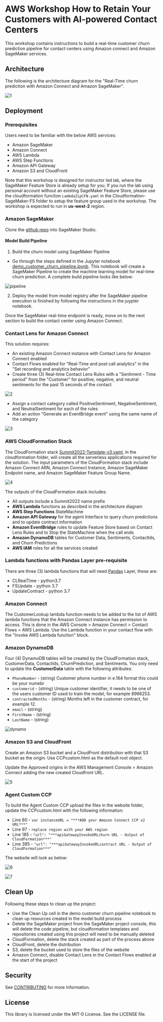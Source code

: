 # AWS Workshop How to Retain Your Customers with AI-powered Contact Centers

This workshop contains instructions to build a real-time customer churn prediction pipeline for contact centers using Amazon connect and Amazon SageMaker services.

## Architecture

The following is the architecture diagram for the "Real-Time churn prediction with Amazon Connect and Amazon SageMaker".

![1](./img/Architecture.png) 

## Deployment

### Prerequisites

Users need to be familiar with the below AWS services:

- Amazon SageMaker
- Amazon Connect
- AWS Lambda
- AWS Step Functions
- Amazon API Gateway
- Amazon S3 and CloudFront

Note that this workshop is designed for instructor led lab, where the SageMaker Feature Store is already setup for you. If you run the lab using personal account without an existing SageMaker Feature Store, please use the cloudformation function `LambdaZipCFN.yaml` in the Cloudformation-SageMaker-FS folder to setup the feature group used in the workshop. The workshop is expected to run in **us-west-2** region.
### Amazon SageMaker

Clone the [github repo](https://github.com/aws-samples/aws-workshop-how-to-retain-your-customers-with-ai-powered-contact-centers.git) into SageMaker Studio. 

#### Model Build Pipeline




1. Build the churn model using SageMaker Pipeline
- Go through the steps defined in the Jupyter notebook [demo_customer_churn_pipeline.ipynb](https://github.com/aws-samples/aws-workshop-how-to-retain-your-customers-with-ai-powered-contact-centers/blob/main/demo_customer_churn_pipeline.ipynb). This notebook will create a SageMaker Pipeline to create the machine learning model for real-time churn prediction. A complete build pipeline looks like below:

![pipeline](./img/model_build_pipeline.png)

2. Deploy the model from model registry after the SageMaker pipeline execution is finished by following the instructions in the juypter notebook.

Once the SageMaker real-time endpoint is ready, move on to the next section to build the contact center using Amazon Connect.
### Contact Lens for Amazon Connect

This solution requires:

- An existing Amazon Connect instance with Contact Lens for Amazon Connect enabled
- Contact Flows enabled for "Real-Time and post call analytics" in the "Set recording and analytics behavior"
- Create three (3) Real-time Contact Lens Rules with a "Sentiment - Time period" from the "Customer" for positive, negative, and neutral sentiments for the past 15 seconds of the contact

![2](./img/clrules.png)

- Assign a contact category called PositiveSentiment, NegativeSentiment, and NeutralSentiment for each of the rules
- Add an action "Generate an EventBridge event" using the same name of the category

![3](./img/clActions.png)

### AWS CloudFormation Stack

The CloudFormation stack [Summit2022-Template-v3.yaml](./cloudformation/Summit2022-Template-v3.yaml), in the cloudformation folder, will create all the serverless applications required for the solution. The input parameters of the CloudFormation stack include Amazon Connect ARN, Amazon Connect Instance, Amazon SageMaker Endpoint name, and Amazon SageMaker Feature Group Name.

![4](./img/cfParameters.png)

The outputs of the CloudFormation stack includes:

- All outputs include a Summit2022 name prefix
- **AWS Lambda** functions as described in the architecture diagram
- **AWS Step Functions** StateMachine
- **Amazon API Gateway** for the agent Interface to query churn predictions and to update contract information
- **Amazon EventBridge** rules to update Feature Store based on Contact Lens Rules and to Stop the StateMachine when the call ends
- **Amazon DynamoDB** tables for Customer Data, Sentiments, ContactIds, and  Churn Predictions
- **AWS IAM** roles for all the services created

### Lambda functions with Pandas Layer pre-requisite

There are three (3) lambda functions that will need [Pandas](https://pandas.pydata.org/) Layer, these are:
- CLRealTime - python3.7
- FSUpdate - python 3.7
- UpdateContract - python 3.7

### Amazon Connect

The CustomerLookup lambda function needs to be added to the list of AWS lambda functions that the Amazon Connect instance has permission to access. This is done in the AWS Console > Amazon Connect > Contact Flows > AWS Lambda. Use the Lambda function in your contact flow with the "Invoke AWS Lambda function" block.

### Amazon DynamoDB

Four (4) DynamoDB tables will be created by the CloudFormation stack, CustomerData, ContactIds, ChurnPrediction, and Sentiments. You only need to update the **CustomerData** table with the following attributes:

- ```PhoneNumber``` - (string) Customer phone number in e.164 format this could be your numebr
- ```customerid``` - (string) Unique customer identifier, it needs to be one of the users customer ID used to train the model, for example 8966253.
- ```contractedMonths``` - (string) Months left in the customer contract, for example 12.
- ```email``` - (string) 
- ```FirstName``` - (string)
- ```LastName``` - (string)

![dynamo](./img/dynamodb.png)

### Amazon S3 and CloudFront

Create an Amazon S3 bucket and a CloudFront distribution with that S3 bucket as the origin. Use CCPcustom.html as the default root object.

Update the Approved origins in the AWS Management Console > Amazon Connect adding the new created Cloudfront URL.

![5](./img/connectOrigins.png)

### Agent Custom CCP

To build the Agent Custom CCP upload the files in the website folder, update the CCPcustom.html with the following information:

- Line 80 - ```var instanceURL = "***ADD your Amazon Connect CCP v2 URL***"```
- Line 97 - ```replace region with your AWS region```
- Line 185 - ```"url": "***apiGatewayInvokeURLchurn URL - Output of CloudFormation***"```
- Line 395 - ```"url": "***apiGatewayInvokeURLcontract URL - Output of CloudFormation***"```

The website will look as below:

![6](./img/WebInterface1.png)

![7](./img/WebInterface2.png)

## Clean Up

Following these steps to clean up the project:

- Use the Clean Up cell in the demo customer churn pipeline notebook to clean up resources created in the model build process
- Delete the SageMaker project from the SageMaker project console, this will delete the code pipeline, but cloudformation templates and repositories created using this project will need to be manually deleted
- CloudFormation, delete the stack created as part of the process above
- CloudFront, delete the distribution
- S3, delete the bucket used to store the files of the website
- Amazon Connect, disable Contact Lens in the Contact Flows enabled at the start of the project


## Security

See [CONTRIBUTING](CONTRIBUTING.md#security-issue-notifications) for more information.

## License

This library is licensed under the MIT-0 License. See the LICENSE file.

